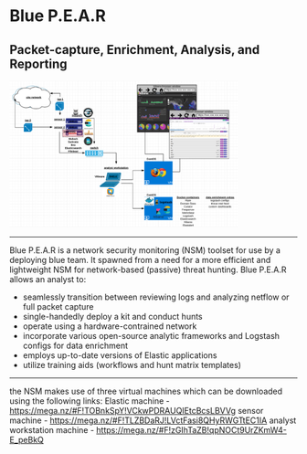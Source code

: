
Blue P.E.A.R
====
Packet-capture, Enrichment, Analysis, and Reporting
---
<p align="center" style="width:400px"><img src="https://github.com/Sean-Donnelly/blue-pear/blob/master/bluepear-diagram.PNG" style="width:400px"></p>

---
Blue P.E.A.R is a network security monitoring (NSM) toolset for use by a deploying blue team.  It spawned from a need for a more efficient and lightweight NSM for network-based (passive) threat hunting.  Blue P.E.A.R allows an analyst to:
* seamlessly transition between reviewing logs and analyzing netflow or full packet capture
* single-handedly deploy a kit and conduct hunts
* operate using a hardware-contrained network
* incorporate various open-source analytic frameworks and Logstash configs for data enrichment
* employs up-to-date versions of Elastic applications
* utilize training aids (workflows and hunt matrix templates) 

---

the NSM makes use of three virtual machines which can be downloaded using the following links:
Elastic machine - https://mega.nz/#F!TOBnkSpY!VCkwPDRAUQIEtcBcsLBVVg
sensor machine - https://mega.nz/#F!TLZBDaRJ!LVctFasi8QHyRWGTtEC1IA
analyst workstation machine - https://mega.nz/#F!zGIhTaZB!qpNOCt9UrZKmW4-E_peBkQ

